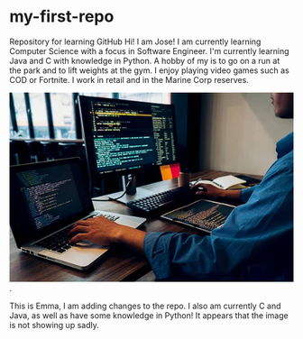# my-first-repo
Repository for learning GitHub
Hi! I am Jose!
I am currently learning Computer Science with a focus in Software Engineer.
I'm currently learning Java and C with knowledge in Python.
A hobby of my is to go on a run at the park and to lift weights at the gym.
I enjoy playing video games such as COD or Fortnite.
I work in retail and in the Marine Corp reserves.

![Alt text](https://github.com/jlopezvas/my-first-repo/blob/profile-picture/Profile%20pic.jpg).

This is Emma, I am adding changes to the repo. I also am currently C and Java, as well as have some knowledge in Python! It appears that the image is not showing up sadly.

